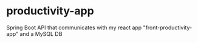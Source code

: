 # productivity-app

Spring Boot API that communicates with my react app "front-productivity-app" and a MySQL DB
